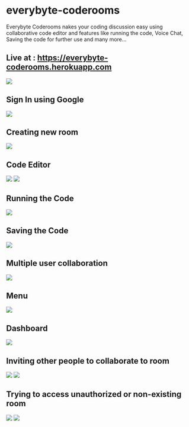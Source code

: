 # everybyte-coderooms

Everybyte Coderooms nakes your coding discussion easy using collaborative code editor and features like running the code, Voice Chat, Saving the code for further use and many more...

## Live at : <a href="https://everybyte-coderooms.herokuapp.com">https://everybyte-coderooms.herokuapp.com</a>

<img src="./readme-images/1.png">

## Sign In using Google

<img src="./readme-images/2.png">

## Creating new room

<img src="./readme-images/4.png">

## Code Editor

<img src="./readme-images/5.png">
<img src="./readme-images/6.png">

## Running the Code

<img src="./readme-images/7.png">

## Saving the Code

<img src="./readme-images/8.png">

## Multiple user collaboration

<img src="./readme-images/9.png">

## Menu

<img src="./readme-images/10.png">

## Dashboard

<img src="./readme-images/11.png">

## Inviting other people to collaborate to room

<img src="./readme-images/12.png">
<img src="./readme-images/15.png">

## Trying to access unauthorized or non-existing room

<img src="./readme-images/13.png">
<img src="./readme-images/14.png">
